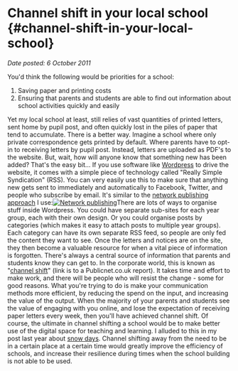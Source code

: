 # Channel shift in your local school {#channel-shift-in-your-local-school}

_Date posted: 6 October 2011_

You'd think the following would be priorities for a school:

1.  Saving paper and printing costs
2.  Ensuring that parents and students are able to find out information about school activities quickly and easily

Yet my local school at least, still relies of vast quantities of printed letters, sent home by pupil post, and often quickly lost in the piles of paper that tend to accumulate. There is a better way. Imagine a school where only private correspondence gets printed by default. Where parents have to opt-in to receiving letters by pupil post. Instead, letters are uploaded as PDF's to the website. But, wait, how will anyone know that something new has been added? That's the easy bit... If you use software like [Wordpress](http://wordpress.org/) to drive the website, it comes with a simple piece of technology called "Really Simple Syndication" (RSS). You can very easily use this to make sure that anything new gets sent to immediately and automatically to Facebook, Twitter, and people who subscribe by email. It's similar to the [network publishing approach](http://www.learningconversations.co.uk/main/index.php/2010/02/27/network-publishing?blog=5) I use:[![Network publishing](./assets/network_publishing.001(1).png)](./assets/network_publishing.001(1).png)There are lots of ways to organise stuff inside Wordpress. You could have separate sub-sites for each year group, each with their own design. Or you could organise posts by categories (which makes it easy to attach posts to multiple year groups). Each category can have its own separate RSS feed, so people are only fed the content they want to see. Once the letters and notices are on the site, they then become a valuable resource for when a vital piece of information is forgotten. There's always a central source of information that parents and students know they can get to. In the corporate world, this is known as "[channel shift](http://www.publicnet.co.uk/news/2010/11/26/digital-champion-calls-for-channel-shift-in-public-services/)" (link is to a Publicnet.co.uk report). It takes time and effort to make work, and there will be people who will resist the change - some for good reasons. What you're trying to do is make your communication methods more efficient, by reducing the spend on the input, and increasing the value of the output. When the majority of your parents and students see the value of engaging with you online, and lose the expectation of receiving paper letters every week, then you'll have achieved channel shift. Of course, the ultimate in channel shifting a school would be to make better use of the digital space for teaching and learning. I alluded to this in my post last year about [snow days](http://www.learningconversations.co.uk/main/index.php/2010/12/07/6-reasons-not-to-maintain-a-school-service-during-closure-days?blog=5). Channel shifting away from the need to be in a certain place at a certain time would greatly improve the efficiency of schools, and increase their resilience during times when the school building is not able to be used.